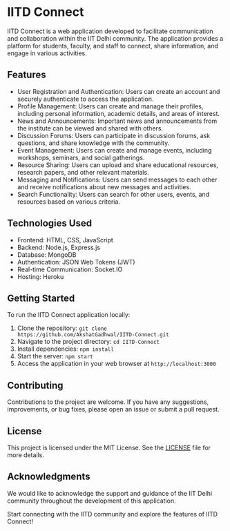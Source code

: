 # IITD Connect

IITD Connect is a web application developed to facilitate communication and collaboration within the IIT Delhi community. The application provides a platform for students, faculty, and staff to connect, share information, and engage in various activities.

## Features

- User Registration and Authentication: Users can create an account and securely authenticate to access the application.
- Profile Management: Users can create and manage their profiles, including personal information, academic details, and areas of interest.
- News and Announcements: Important news and announcements from the institute can be viewed and shared with others.
- Discussion Forums: Users can participate in discussion forums, ask questions, and share knowledge with the community.
- Event Management: Users can create and manage events, including workshops, seminars, and social gatherings.
- Resource Sharing: Users can upload and share educational resources, research papers, and other relevant materials.
- Messaging and Notifications: Users can send messages to each other and receive notifications about new messages and activities.
- Search Functionality: Users can search for other users, events, and resources based on various criteria.

## Technologies Used

- Frontend: HTML, CSS, JavaScript
- Backend: Node.js, Express.js
- Database: MongoDB
- Authentication: JSON Web Tokens (JWT)
- Real-time Communication: Socket.IO
- Hosting: Heroku

## Getting Started

To run the IITD Connect application locally:

1. Clone the repository: `git clone https://github.com/AkshatGadhwal/IITD-Connect.git`
2. Navigate to the project directory: `cd IITD-Connect`
3. Install dependencies: `npm install`
4. Start the server: `npm start`
5. Access the application in your web browser at `http://localhost:3000`

## Contributing

Contributions to the project are welcome. If you have any suggestions, improvements, or bug fixes, please open an issue or submit a pull request.

## License

This project is licensed under the MIT License. See the [LICENSE](LICENSE) file for more details.

## Acknowledgments

We would like to acknowledge the support and guidance of the IIT Delhi community throughout the development of this application.

Start connecting with the IITD community and explore the features of IITD Connect!
